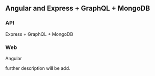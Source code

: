 ## Angular and Express + GraphQL + MongoDB

### API

Express + GraphQL + MongoDB

### Web

Angular

further description will be add.
